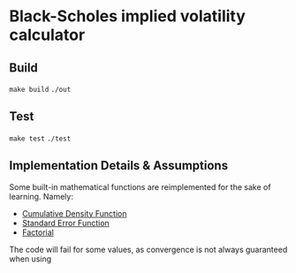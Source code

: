 # Black-Scholes implied volatility calculator

## Build

`make build`
`./out`

## Test

`make test`
`./test`

## Implementation Details & Assumptions

Some built-in mathematical functions are reimplemented for the sake of learning. Namely:

- [Cumulative Density Function](./src/math.cpp#L5)
- [Standard Error Function](./src/math.cpp#L30)
- [Factorial](./src/math.cpp#L38)

The code will fail for some values, as convergence is not always guaranteed when using

